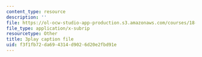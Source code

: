 ```yaml
---
content_type: resource
description: ''
file: https://ol-ocw-studio-app-production.s3.amazonaws.com/courses/18-01sc-single-variable-calculus-fall-2010/f3f1fb72da694314d9026d20e2fbd91e_4Q37iOyBq44.srt
file_type: application/x-subrip
resourcetype: Other
title: 3play caption file
uid: f3f1fb72-da69-4314-d902-6d20e2fbd91e
---
```

